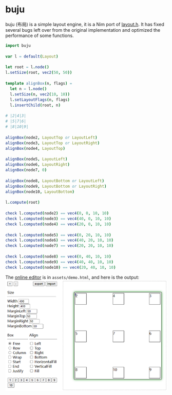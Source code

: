 # buju

buju (布局) is a simple layout engine, it is a Nim port of [layout.h](https://github.com/randrew/layout).
It has fixed several bugs left over from the original implementation and optimized the performance of some functions.

```nim
import buju

var l = default(Layout)

let root = l.node()
l.setSize(root, vec2(50, 50))

template alignBox(n, flags) =
  let n = l.node()
  l.setSize(n, vec2(10, 10))
  l.setLayoutFlags(n, flags)
  l.insertChild(root, n)

# |2|4|3|
# |5|7|6|
# |8|10|9|

alignBox(node2, LayoutTop or LayoutLeft)
alignBox(node3, LayoutTop or LayoutRight)
alignBox(node4, LayoutTop)

alignBox(node5, LayoutLeft)
alignBox(node6, LayoutRight)
alignBox(node7, 0)

alignBox(node8, LayoutBottom or LayoutLeft)
alignBox(node9, LayoutBottom or LayoutRight)
alignBox(node10, LayoutBottom)

l.compute(root)

check l.computed(node2) == vec4(0, 0, 10, 10)
check l.computed(node3) == vec4(40, 0, 10, 10)
check l.computed(node4) == vec4(20, 0, 10, 10)

check l.computed(node5) == vec4(0, 20, 10, 10)
check l.computed(node6) == vec4(40, 20, 10, 10)
check l.computed(node7) == vec4(20, 20, 10, 10)

check l.computed(node8) == vec4(0, 40, 10, 10)
check l.computed(node9) == vec4(40, 40, 10, 10)
check l.computed(node10) == vec4(20, 40, 10, 10)

```

The [online editor](https://htmlpreview.github.io/?https://github.com/haoyu234/buju/blob/main/assets/demo.html) is in `assets/demo.html`, and here is the output:
![assets/demo.png](https://github.com/haoyu234/buju/raw/main/assets/demo.png)
